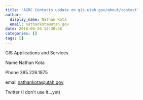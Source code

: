 ```yaml
---
title: 'AGRC Contacts update on gis.utah.gov/about/contact'
author:
  display_name: Nathan Kota
  email: nathankota@utah.gov
date: 2018-06-26 12:30:58
categories: []
tags: []
---
```


GIS Applications and Services

Name
Nathan Kota

Phone 
385.226.1875

email
nathankota@utah.gov

Twitter
(I don't use it...yet)
